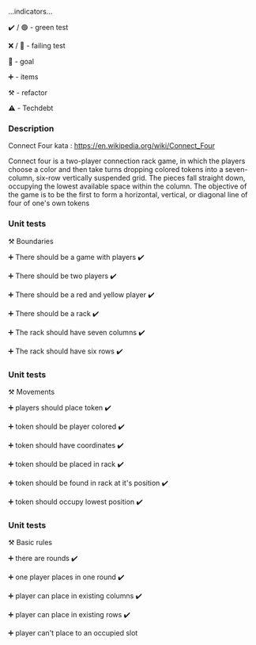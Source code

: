 ...indicators...

:heavy_check_mark: / :green_circle:  - green test

:x: / :red_circle: - failing test

:dart: - goal

:heavy_plus_sign: - items

:hammer_and_pick: - refactor

:warning: - Techdebt

### Description

Connect Four kata : https://en.wikipedia.org/wiki/Connect_Four

Connect four is a two-player connection rack game, in which the players choose a color and then take turns dropping colored tokens
into a seven-column, six-row vertically suspended grid. The pieces fall straight down, occupying the lowest available
space within the column. The objective of the game is to be the first to form a horizontal, vertical, or diagonal line
of four of one's own tokens

### Unit tests

:hammer_and_pick: Boundaries

:heavy_plus_sign: There should be a game with players  :heavy_check_mark:

:heavy_plus_sign: There should be two players :heavy_check_mark:

:heavy_plus_sign: There should be a red and yellow player :heavy_check_mark:

:heavy_plus_sign: There should be a rack :heavy_check_mark:

:heavy_plus_sign: The rack should have seven columns :heavy_check_mark:

:heavy_plus_sign: The rack should have six rows :heavy_check_mark:

### Unit tests

:hammer_and_pick: Movements

:heavy_plus_sign: players should place token :heavy_check_mark:

:heavy_plus_sign: token should be player colored :heavy_check_mark:

:heavy_plus_sign: token should have coordinates :heavy_check_mark:

:heavy_plus_sign: token should be placed in rack :heavy_check_mark:

:heavy_plus_sign: token should be found in rack at it's position :heavy_check_mark:

:heavy_plus_sign: token should occupy lowest position :heavy_check_mark:


### Unit tests

:hammer_and_pick: Basic rules

:heavy_plus_sign: there are rounds :heavy_check_mark:

:heavy_plus_sign: one player places in one round :heavy_check_mark:

:heavy_plus_sign: player can place in existing columns :heavy_check_mark:

:heavy_plus_sign: player can place in existing rows :heavy_check_mark:

:heavy_plus_sign: player can't place to an occupied slot